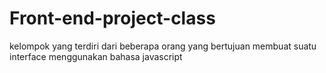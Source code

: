# Front-end-project-class
kelompok yang terdiri dari beberapa orang yang bertujuan membuat suatu interface menggunakan bahasa javascript
